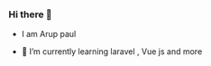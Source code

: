 ### Hi there 👋

 - I am Arup paul
 
 - 🌱 I’m currently learning  laravel , Vue js  and more 
 

<!--
**Arup-paul/Arup-paul** is a ✨ _special_ ✨ repository because its `README.md` (this file) appears on your GitHub profile.

Here are some ideas to get you started:

- 🌱 I’m currently learning ... laravel and Vue js

-->
